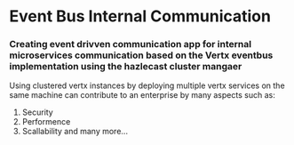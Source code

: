 # Event Bus Internal Communication

### Creating event drivven communication app for internal microservices communication based on the Vertx eventbus implementation using the hazlecast cluster mangaer

Using clustered vertx instances by deploying multiple vertx services on the same machine can contribute to an enterprise by many aspects such as: 

1. Security
2. Performence
3. Scallability
 and many more...